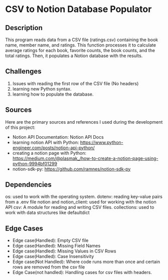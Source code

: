 # CSV to Notion Database Populator

## Description
This program reads data from a CSV file (ratings.csv) containing the book name, member name, and ratings. This function processes it to calculate average ratings for each book, favorite counts, the book counts, and the total ratings. Then, it populates a Notion database with the results. 

## Challenges
1. Issues with reading the first row of the CSV file (No headers)
2. learning new Python syntax.
3. learning how to populate the database.

## Sources
Here are the primary sources and references I used during the development of this project:
- Notion API Documentation: Notion API Docs
- learning notion API with Python: https://www.python-engineer.com/posts/notion-api-python/
- creating a notion page with Python: https://medium.com/@plasmak_/how-to-create-a-notion-page-using-python-9994bf01299
- notion-sdk-py: https://github.com/ramnes/notion-sdk-py

## Dependencies
os: used to work with the operating system.
dotenv: reading key-value pairs from a .env file
notion and notion_client: used for working with the notion API
csv: A module for reading and writing CSV files.
collections: used to work with data structures like defaultdict

## Edge Cases
- Edge case(Handled): Empty CSV file 
- Edge case(Handled): Missing Field Names
- Edge case(Handled): Missing Values in CSV Rows
- Edge case(Handled): Case Insensitivity
- Edge case(Not Handled): Where code runs more than once and certain rows are removed from the csv file
- Edge Case(not handled): Handling cases for csv files with headers.


